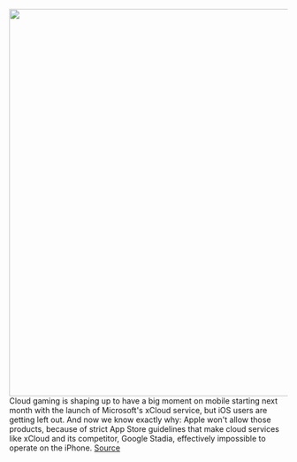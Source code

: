 <img src='https://cdn.vox-cdn.com/thumbor/gRakmj-4ipCUc6tDV1gml2ECiT4=/0x0:2040x1360/1200x800/filters:focal(857x517:1183x843)/cdn.vox-cdn.com/uploads/chorus_image/image/67167989/akrales_191113_3779_0215.0.jpg' width='700px' /><br/>
Cloud gaming is shaping up to have a big moment on mobile starting next month with the launch of Microsoft's xCloud service, but iOS users are getting left out. And now we know exactly why: Apple won't allow those products, because of strict App Store guidelines that make cloud services like xCloud and its competitor, Google Stadia, effectively impossible to operate on the iPhone.
<a href='https://www.theverge.com/2020/8/6/21357771/apple-cloud-gaming-microsoft-xcloud-google-stadia-ios-app-store-guidelines-violations'> Source <a/>